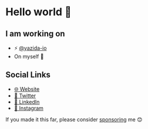 # Hello world 👋


## I am working on
- ⚡ [@yazida-io](https://www.github.com/yazida-io)
- On myself 🤺

## Social Links
- [🌐 Website](https://abdoulmouctard.com)
- [🐥 Twitter](https://twitter.com/abdoulmouctard)
- [💼 LinkedIn](https://linkedin.com/in/abdoulmouctard)
- [📸 Instagram](https://instagram.com/abdoulmouctard)

If you made it this far, please consider [sponsoring](https://github.com/sponsors/abdoulmouctard) me 😊

<!--
**abdoulmouctard/abdoulmouctard** is a ✨ _special_ ✨ repository because its `README.md` (this file) appears on your GitHub profile.

Here are some ideas to get you started:

- 🔭 I’m currently working on ...
- 🌱 I’m currently learning ...
- 👯 I’m looking to collaborate on ...
- 🤔 I’m looking for help with ...
- 💬 Ask me about ...
- 📫 How to reach me: ...
- 😄 Pronouns: ...
- ⚡ Fun fact: ...

Icons: 👋

-->
